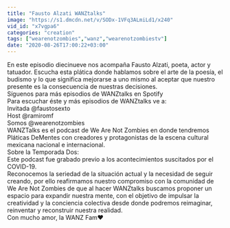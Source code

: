 ```yaml
---
title: "Fausto Alzati WANZtalks"
image: "https://s1.dmcdn.net/v/SODx-1VFq3ALmiLd1/x240"
vid_id: "x7vgpa6"
categories: "creation"
tags: ["wearenotzombies","wanz","wearenotzombiestv"]
date: "2020-08-26T17:00:22+03:00"
---
```

En este episodio diecinueve nos acompaña Fausto Alzati, poeta, actor y tatuador. Escucha esta plática donde hablamos sobre el arte de la poesía, el budismo y lo que significa mejorarse a uno mismo al aceptar que nuestro presente es la consecuencia de nuestras decisiones.  <br>Síguenos para más episodios de WANZtalks en Spotify  <br>Para escuchar éste y más episodios de WANZtalks ve a:  <br>Invitada @faustosexto  <br>Host @ramiromf  <br>Somos @wearenotzombies  <br>WANZTalks es el podcast de We Are Not Zombies en donde tendremos Pláticas DeMentes con creadores y protagonistas de la escena cultural mexicana nacional e internacional.  <br>Sobre la Temporada Dos:  <br>Este podcast fue grabado previo a los acontecimientos suscitados por el COVID-19.   <br>Reconocemos la seriedad de la situación actual y la necesidad de seguir creando, por ello reafirmamos nuestro compromiso con la comunidad de We Are Not Zombies de que al hacer WANZtalks buscamos proponer un espacio para expandir nuestra mente, con el objetivo de impulsar la creatividad y la conciencia colectiva desde donde podremos reimaginar, reinventar y reconstruir nuestra realidad.  <br>Con mucho amor, la WANZ Fam❤️

